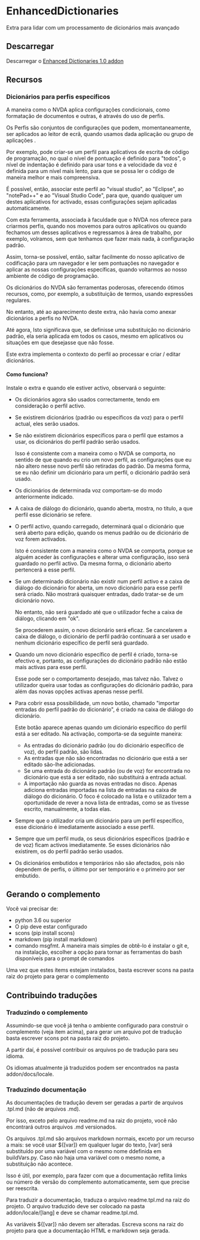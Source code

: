 # EnhancedDictionaries

Extra para lidar com um processamento de dicionários mais avançado

## Descarregar
Descarregar o [Enhanced Dictionaries 1.0 addon](/releases/latest)

## Recursos

### Dicionários para perfis específicos 
A maneira como o NVDA aplica configurações condicionais, como formatação de documentos e outras, é através do uso de perfis.

Os Perfis são conjuntos de configurações que podem, momentaneamente, ser aplicados  ao leitor de ecrã, quando usamos dada aplicação ou grupo de aplicações .

Por exemplo, pode criar-se um perfil para aplicativos de escrita de código de programação, no qual o nível de pontuação é definido para "todos", o nível de indentação é definido para usar tons e a velocidade da voz é definida para um nível mais lento, para que se possa ler o código de maneira melhor e mais compreensiva.

É possível, então, associar este perfil ao "visual studio", ao "Eclipse", ao "notePad++" e ao "Visual Studio Code", para que, quando qualquer um destes aplicativos for activado, essas configurações sejam aplicadas automaticamente.

Com esta ferramenta, associada à faculdade que o NVDA nos oferece para criarmos perfis, quando nos movemos  para outros aplicativos ou quando fechamos um desses aplicativos e regressamos à  área de trabalho, por exemplo, volramos, sem que tenhamos que fazer mais nada, à configuração padrão.

Assim, torna-se possível, então, saltar facilmente do nosso aplicativo de codificação para um navegador e ler sem pontuações no navegador e aplicar as nossas configurações específicas, quando  voltarmos ao nosso ambiente de código de programação.

Os dicionários do NVDA são ferramentas poderosas, oferecendo ótimos recursos, como, por exemplo, a substituição de termos, usando expressões regulares.

No entanto,  até ao aparecimento deste extra, não havia como anexar dicionários a perfis no NVDA.

Até agora, Isto significava que, se  definisse uma substituição no dicionário padrão, ela seria aplicada em todos os casos, mesmo em aplicativos ou situações em que  desejasse que não fosse.

Este extra implementa o contexto do perfil ao processar e criar / editar dicionários.

#### Como funciona?

Instale o extra e quando ele estiver activo, observará o seguinte:

* Os dicionários agora são usados correctamente, tendo em consideração o perfil activo.
* Se existirem dicionários (padrão ou específicos da voz) para o perfil actual, eles serão usados.
* Se  não existirem dicionários específicos para o perfil que estamos a usar, os dicionários do perfil padrão serão usados.

    Isso é consistente com a maneira como o NVDA se comporta, no sentido de que quando eu crio um novo perfil, as configurações que eu não altero nesse novo perfil são retiradas do padrão. Da mesma forma, se eu não definir um dicionário para um perfil, o dicionário padrão será usado.

* Os dicionários de determinada voz comportam-se do modo anteriormente indicado.
* A caixa de diálogo do dicionário, quando aberta, mostra, no  título, a que perfil esse dicionário se refere.
* O perfil activo, quando carregado,  determinará qual o dicionário que será aberto para edição, quando os menus padrão ou de dicionário de voz forem activados.

    Isto é consistente com a maneira como o NVDA se comporta, porque se alguém aceder às configurações e alterar uma configuração, isso será guardado no perfil activo. Da mesma forma, o dicionário aberto pertencerá a esse perfil.

* Se um determinado dicionário não existir num perfil activo e a caixa de diálogo do dicionário for aberta, um novo dicionário para esse perfil será criado. Não mostrará quaisquer entradas, dado tratar-se de um dicionário novo.

    No entanto, não será guardado até que o utilizador feche a caixa de diálogo, clicando em "ok".

    Se procederem assim, o novo dicionário será eficaz. Se  cancelarem a caixa de diálogo, o dicionário de perfil padrão continuará a ser usado e nenhum dicionário específico de perfil será guardado.

* Quando um novo dicionário específico de perfil é criado, torna-se efectivo e, portanto, as configurações do dicionário padrão não estão mais activas para esse perfil.

    Esse pode ser o comportamento desejado, mas talvez não. Talvez o utilizador queira usar todas as configurações do dicionário padrão, para além das novas opções activas apenas nesse perfil.

* Para cobrir essa possibilidade, um novo botão, chamado "importar entradas do perfil padrão do dicionário", é criado na caixa de diálogo do dicionário.

    Este botão aparece apenas quando um dicionário específico do perfil está a ser editado. Na activação, comporta-se da seguinte maneira:
  
    - As entradas do dicionário padrão (ou do dicionário específico de voz), do perfil padrão, são lidas.
    - As entradas que não são encontradas no dicionário que está a ser editado são-lhe adicionadas.
    - Se uma entrada do dicionário padrão (ou de voz) for encontrada no dicionário que está a ser editado, não substituirá a entrada actual.
    - A importação não guarda as novas entradas no disco. Apenas adiciona entradas importadas na lista de entradas na caixa de diálogo do dicionário. O foco é colocado na lista e o utilizador tem a oportunidade de rever a nova lista de entradas, como se as tivesse escrito, manualmente, a todas elas.

* Sempre que o utilizador cria um dicionário para um perfil específico, esse dicionário é imediatamente associado a esse perfil.
* Sempre que um perfil muda, os seus dicionários específicos (padrão e de voz) ficam activos imediatamente. Se esses dicionários não existirem, os do perfil padrão serão usados.
* Os dicionários embutidos e temporários não são afectados, pois não dependem de perfis, o último por ser temporário e o primeiro por ser embutido.

## Gerando o complemento

Você vai precisar de:

* python 3.6 ou superior
* O pip deve estar configurado
* scons (pip install scons)
* markdown (pip install markdown)
* comando msgfmt. A maneira mais simples de obtê-lo é instalar o git e, na instalação, escolher a opção para tornar as ferramentas do bash disponíveis para o prompt de comandos

Uma vez que estes ítems estejam instalados, basta escrever scons na pasta raiz do projeto para gerar o complemento  

## Contribuindo traduções

### Traduzindo o complemento

Assumindo-se que você já tenha o ambiente configurado para construir o complemento (veja item acima), para gerar um arquivo pot de tradução basta escrever scons pot na pasta raiz do projeto.

A partir daí, é possível contribuir os arquivos po de tradução para seu idioma.

Os idiomas atualmente já traduzidos podem ser encontrados na pasta addon/docs/locale.

### Traduzindo documentação

As documentações de tradução devem ser geradas a partir de arquivos .tpl.md (não de arquivos .md).

Por isso, exceto pelo arquivo readme.md na raiz do projeto, você não encontrará outros arquivos .md versionados.

Os arquivos .tpl.md são arquivos markdown normais, exceto por um recurso a mais: se você usar ${[var]} em qualquer lugar do texto, [var] será substituído por uma variável com o mesmo nome ddefinida em buildVars.py.
Caso não haja uma variável com o mesmo nome, a substituição não acontece.

Isso é útil, por exemplo, para fazer com que a documentação reflita limks ou número de versão do complemento automaticamente, sem que precise ser reescrita.

Para traduzir a documentação, traduza o arquivo readme.tpl.md na raiz do projeto. O arquivo traduzido deve ser colocado na pasta addon/locale/[lang] e deve se chamar readme.tpl.md.

As variáveis ${[var]} não devem ser alteradas. Escreva scons na raiz do projeto para que a documentação HTML e markdown seja gerada.